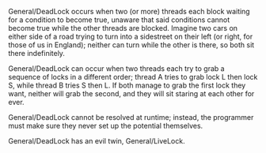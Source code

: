 General/DeadLock occurs when two (or more) threads each block waiting for a condition to become true, unaware that said conditions cannot become true while the other threads are blocked. Imagine two cars on either side of a road trying to turn into a sidestreet on their left (or right, for those of us in England); neither can turn while the other is there, so both sit there indefinitely.

General/DeadLock can occur when two threads each try to grab a sequence of locks in a different order; thread A tries to grab lock L then lock S, while thread B tries S then L. If both manage to grab the first lock they want, neither will grab the second, and they will sit staring at each other for ever.

General/DeadLock cannot be resolved at runtime; instead, the programmer must make sure they never set up the potential themselves.

General/DeadLock has an evil twin, General/LiveLock.